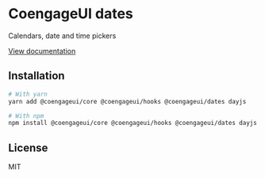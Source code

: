 # CoengageUI dates

Calendars, date and time pickers

[View documentation](https://coengage.dev/)

## Installation

```sh
# With yarn
yarn add @coengageui/core @coengageui/hooks @coengageui/dates dayjs

# With npm
npm install @coengageui/core @coengageui/hooks @coengageui/dates dayjs
```

## License

MIT
